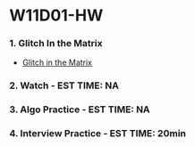 # W11D01-HW

### 1. Glitch In the Matrix
- [Glitch in the Matrix](https://git.generalassemb.ly/SEIR-526/glitch_in_the_matrix)

### 2. Watch - EST TIME: NA

### 3. Algo Practice - EST TIME: NA

### 4.  Interview Practice - EST TIME: 20min
